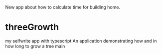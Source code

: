New app about how to calculate time for building home.
# threeGrowth

my selfwrite app with typescript
An application demonstrating how and in how long to grow a tree
 main
